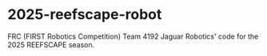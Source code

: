 # 2025-reefscape-robot
FRC (FIRST Robotics Competition) Team 4192 Jaguar Robotics' code for the 2025 REEFSCAPE season.
